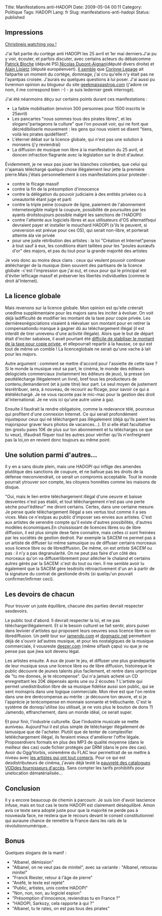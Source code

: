 Title: Manifestations anti-HADOPI
Date: 2009-05-04 00:11
Category: Politique
Tags: HADOPI
Lang: fr
Slug: manifestations-anti-hadopi
Status: published

Impressions
-----------

[Christineis watching you !](http://jaffiche.fr/manifestation-anti-hadopi-le-25-avril-2009-306)

J'ai fait partie du cortège anti HADOPI les 25 avril et 1er mai derniers.J'ai pu y voir, écouter, et parfois discuter, avec certains acteurs du débatcomme [Patrick Bloche](http://fr.wikipedia.org/wiki/Patrick_Bloche) (député PS),[Nicolas Dupont-Aignan](http://fr.wikipedia.org/wiki/Nicolas_Dupont-Aignan)(député divers droite) et [Alain Lipietz](http://fr.wikipedia.org/wiki/Alain_Lipietz) (député européenvert). [Il semble](http://jour-pour-jour.hautetfort.com/archive/2009/05/01/hadopi-manif-dans-la-manif-aujourd-hui.html) que [Corinne Lepage](http://fr.wikipedia.org/wiki/Corinne_Lepage) ait faitpartie un moment du cortège, dommage, j'ai cru qu'elle n'y était pas ne l'ayantpas croisée. J'aurais eu quelques questions à lui poser. J'ai aussi pu livrermon opinion au blogueur du site [geekmaispastrop.com](http://www.geekmaispastrop.com/2009/05/1er-mai-deputes-et-geeks-menent-le-cortege-contre-hadopi/) (j'adore ce nom, il me correspond bien :-) - je suis ledernier geek interrogé).

J'ai été néanmoins déçu sur certains points durant ces manifestations :

-   La faible mobilisation (environ 300 personnes pour 1500 inscrits le 25avril)
-   Les pancartes "nous sommes tous des pirates libres", et les slogans"partageons la culture" que l'on pouvait voir, qui ne font que décrédibiliserle mouvement : les gens qui nous voient se disent "tiens, voilà les pirates quidéfilent".
-   L'éternel débat sur la licence globale, qui n'est pas une solution à monsens (j'y reviendrai)
-   La diffusion de musique non libre à la manifestation du 25 avril, et doncen infraction flagrante avec la législation sur le droit d'auteur.

Évidemment, je ne veux pas jouer les blanches colombes, que celui qui n'ajamais téléchargé quelque chose illégalement leur jette la première pierre.Mais j'étais personnellement à ces manifestations pour protester :

-   contre le flicage massif
-   contre la fin de la présomption d'innocence
-   contre la délégation du pouvoir judiciaire à des entités privées ou à uneautorité étant juge et parti
-   contre la triple peine (coupure de ligne, paiement de l'abonnement internetexigible malgré la coupure, possibilité de poursuites par les ayants droitstoujours possible malgré les sanctions de l'HADOPI)
-   contre l'atteinte aux logiciels libres et aux utilisateurs d'OS alternatifsqui devraient payer et installer le mouchard HADOPI (s'ils le peuvent, si uneversion est prévue pour ces OS), qui serait non-libre, et porterait atteinte àla vie privée
-   pour une juste rétribution des artistes : la loi "Création et Internet"pense à tout sauf à eux, les conditions étant taillées pour les "poules auxœufs d'or" des majors, et pas du tout pour la grande majorité des artistes

Je vois donc au moins deux clans : ceux qui veulent pouvoir continuer àtélécharger de la musique (bien souvent des partisans de la licence globale -c'est l'impression que j'ai eu), et ceux pour qui le principal est d'éviter leflicage massif et préserver les libertés individuelles (comme le droit àl'Internet).

La licence globale
------------------

Mais revenons sur la licence globale. Mon opinion est qu'elle créerait unedîme supplémentaire pour les majors sans les inciter à évoluer. On voit déjà ladifficulté de modifier les montant de la taxe pour copie privée. Les dernièresnégociations visaient à réévaluer son montant pour en retirer la compensationdu manque à gagner dû au téléchargement illégal (il est interdit de tirer unrevenu d'une activité illégale). Alors que le but de départ était d'inciter sabaisse, il avait pourtant été [difficile de stabiliser le montant de la taxe pour copie privée](http://www.numerama.com/magazine/12113-La-taxe-pour-copie-privee-de-nouveau-attaquee-au-Conseil-d-Etat.html), et ellepourrait repartir à la hausse, ce qui est tout de même un comble ! La licenceglobale ne serait qu'une vache à lait pour les majors.

Autre argument : comment se mettre d'accord pour l'assiette de cette taxe ?Si le monde la musique veut sa part, le cinéma, le monde des éditeurs delogiciels commerciaux (notamment les éditeurs de jeux), la presse (on peuttélécharge illégalement un livre), bref tous les producteurs de contenu,demanderont (et à juste titre) leur part. Le seul moyen de justement lesrétribuer, sera, à nouveau, de recourir au flicage, pour savoir ce qui a ététéléchargé. Je ne vous raconte pas le mic-mac pour la gestion des droit àl'international. Je ne vois ici qu'une autre usine à gaz.

Ensuite il faudrait la rendre obligatoire, comme la redevance télé, pourceux qui profitent d'une connexion Internet. Ce qui serait profondément injustepour ceux qui né téléchargent pas illégalement (déjà qu'ils paient les majorspour graver leurs photos de vacances...). Et si elle était facultative (en grostu paies 10€ de plus sur ton abonnement et tu télécharges ce que tu veux), ilfaudrait fliquer tout les autres pour vérifier qu'ils n'enfreignent pas la loi,on en revient donc toujours au même point.

Une solution parmi d'autres...
------------------------------

Il y en a sans doute plein, mais une HADOPI qui inflige des amendes plutôtque des sanctions de coupure, et ne bafoue pas les droits de la défense meconviendrait, ce serait un compromis acceptable. Tout le monde pourrait ytrouver son compte, les citoyens honnêtes comme les maisons de disque.

"Oui, mais le lien entre téléchargement illégal d'une oeuvre et baisse desventes n'est pas établi, et tout téléchargement n'est pas une perte sèche pourl'éditeur" me diront certains. Certes, dans une certaine mesure. Je pense quele téléchargement illégal a ses vertus tout comme il a ses vices. Mais ce n'estpas au public d'imposer ses envies aux artistes. C'est aux artistes de serendre compte qu'il existe d'autres possibilités, d'autres modèles économiques.En choississant de licences libres ou de libre diffusion, il est plus simple dese faire connaitre, mais celles ci sont freinées par les sociétés de gestion dedroit. Par exemple la SACEM ne permet pas à un artiste de diffuser lui même samusique ou de diffuser certains morceaux sous licence libre ou de librediffusion. De même, on est *artiste SACEM* ou pas : il n'y a pas degranularité. On ne peut pas faire d'un côté des morceaux qu'on va diffuserlibrement pour allécher le chaland et certains autres gérés par la SACEM :c'est du tout ou rien. Il me semble avoir lu également que la SACEM gère lesdroits rétroactivement d'un an à partir de la signature du contrat de gestionde droits (si quelqu'un pouvait confirmer/infirmer ceci).

Les devoirs de chacun
---------------------

Pour trouver un juste équilibre, chacune des parties devrait respecter sesdevoirs.

Le public tout d'abord. Il devrait respecter la loi, et ne pas téléchargerillégalement. Et si le besoin culturel se fait sentir, alors puiser dans levivier d'artistes qui proposent leurs oeuvres sous licence libre ou en librediffusion. Un petit tour sur [jamendo.com](http://www.jamendo.com) et [dogmazic.net](http://www.dogmazic.net) permettent déjà de s'ouvrir àd'autres musique, et pour les nostalgiques de la musique commerciale, il vousreste [deezer.com](http://www.deezer.com/) (même siflash çapu) vu que je ne pense pas que jiwa soit devenu légal.

Les artistes ensuite. A eux de jouer le jeu, et diffuser une plus grandepartie de leur musique sous une licence libre ou de libre diffusion, histoireque le public découvre de jeunes talents plus facilement, et rentre dans unprincipe de "tu me donnes, je te récompense". Qui n'a jamais acheté un CD enregrettant les 20€ dépensés après une ou 2 écoutes ? L'artiste qui permet unedistribution libre de sa musique fidélise aussi son public, qui se sent moinspris dans une logique commerciale. Mon rêve est que l'on rentre dans une ère derécompense au mérite : je découvre ton œuvre, et si je l'apprécie je terécompense en monnaie sonnante et trébuchante. C'est le système de donsqu'utilise (ou utilisait, je ne vois plus le bouton de dons ?) Jamendo, etfranchement, dans un monde idéal, ce serait super.

Et pour finir, l'industrie culturelle. Que l'industrie musicale se mette auniveau. Aujourd'hui il est plus simple de télécharger illégalement de lamusique que de l'acheter. Plutôt que de tenter de complexifier letéléchargement illégal, ils feraient mieux d'améliorer l'offre légale. Proposerdivers formats en plus des MP3 de qualité moyenne (dans le meilleur des cas) oude fichier protégés par DRM (dans le pire des cas). Avoir du Ogg/Vorbis, voiremême du FLAC leur permettrait de se mettre à niveau avec [les artistes qui ont tout compris](http://nin.com). Pour ce qui est desdistributeurs de cinéma, j'avais déjà testé la [pauvreté des catalogues VODdes fournisseurs d'accès](http://linuxfr.org//comments/1018678.html#1018678). Sans compter les tarifs prohibitifs pour unelocation dématérialisée...

Conclusion
----------

Il y a encore beaucoup de chemin à parcourir. Je suis loin d'avoir lascience infuse, mais en tout cas le texte HADOPI est clairement déséquilibré. Amon avis ce texte sera adopté juste pour que la majorité ne perde pas à nouveaula face, ne restera que le recours devant le conseil constitutionnel qui auraune chance de remettre la France dans les rails de la révolutionnumérique..

Bonus
-----

Quelques slogans de la manif :

-   "Albanel, démission"
-   "Albanel, on ne veut pas de minitel", avec sa variante : "Albanel, retourau minitel"
-   "Franck Riester, retour à l'âge de pierre"
-   "Anéfé, le texte est rejeté"
-   "Public, artistes, unis contre HADOPI"
-   "Non, non, non, au logiciel espion"
-   "Présomption d'innocence, reviendras tu en France ?"
-   "HADOPI, Sarkozy, cela rapporte à qui ?"
-   "Albanel, tu te rates, on est pas tous des pirates"

